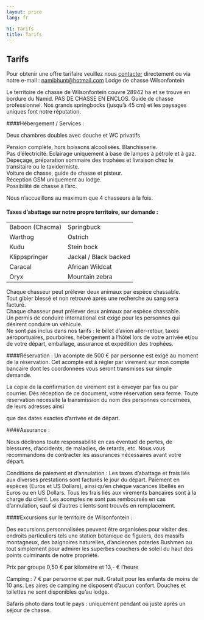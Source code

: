 ```yaml
---
layout: price
lang: fr

h1: Tarifs
title: Tarifs
---
```


Tarifs
----

Pour obtenir une offre tarifaire veuillez nous [contacter](http://wilsonfontein.de/en/kontakt.htm) directement ou via notre e-mail :
namibhunt@hotmail.com
Lodge de chasse Wilsonfontein

Le territoire de chasse de Wilsonfontein couvre 28942 ha et se trouve en bordure du Namid. PAS DE
CHASSE EN ENCLOS. Guide de chasse professionnel.
Nos grands springbocks (jusqu’à 45 cm) et les paysages uniques font notre réputation.

####Hébergement / Services :

Deux chambres doubles avec douche et WC privatifs


Pension complète, hors boissons alcoolisées. Blanchisserie.<br />
Pas d’électricité. Eclairage uniquement à base de lampes à pétrole et à gaz.<br />
Dépeçage, préparation sommaire des trophées et livraison chez le transitaire ou le taxidermiste.<br />
Voiture de chasse, guide de chasse et pisteur.<br />
Réception GSM uniquement au lodge.<br />
Possibilité de chasse à l’arc.<br />

Nous n’accueillons au maximum que 4 chasseurs à la fois.

<!--

####Prix journaliers :
|Jour de repos / Accompagnateur||90 €|
|Jour de chasse, hébergement en chambre double base|1:1|180 €|
|Jour de chasse, hébergement en chambre double base|2:1@| 160 €|
|Transfert lodge – aéroport aller-retour (par groupe)||200 €|
|Excursions de pêche, shopping ou autres motifs que la chasse (par Km) ||0.8 €|

-->

#### Taxes d’abattage sur notre propre territoire, sur demande :
|                   |                       |
|-------------------|-----------------------|
| Baboon    (Chacma)|Springbuck             |
| Warthog           |Ostrich                |
| Kudu              |Stein bock             |
| Klippspringer     |Jackal / Black backed  |
| Caracal           |African Wildcat        |
| Oryx              |Mountain zebra         |

Chaque chasseur peut prélever deux animaux par espèce
chassable.<br />
Tout gibier blessé et non retrouvé après une recherche au sang sera facturé.<br />
Chaque chasseur peut prélever deux animaux par espèce chassable.<br />
Un permis de conduire international est exigé pour les personnes qui désirent conduire un véhicule.<br />
Ne sont pas inclus dans nos tarifs : le billet d’avion aller-retour, taxes aéroportuaires, pourboires,
hébergement à l‘hôtel lors de votre arrivée et/ou de votre départ, emballage, assurance et expédition des
trophées.

####Réservation :
Un acompte de 500 € par personne est exigé au moment de la réservation.
Cet acompte est à régler par virement sur mon compte bancaire dont les coordonnées vous seront
transmises sur simple demande.

La copie de la confirmation de virement est à envoyer par fax ou par courrier.
Dès réception de ce document, votre réservation sera ferme.
Toute réservation nécessite la transmission du nom des personnes concernées, de leurs adresses ainsi

que des dates exactes d’arrivée et de départ.

####Assurance :

Nous déclinons toute responsabilité en cas éventuel de pertes, de blessures, d’accidents, de maladies, de
retards, etc.
Nous vous recommandons de contracter les assurances nécessaires avant votre départ.

Conditions de paiement et d’annulation :
Les taxes d’abattage et frais liés aux diverses prestations sont facturés le jour du départ.
Paiement en espèces (Euros et US Dollars), ainsi qu’en chèque vacances libellés en Euros ou en US
Dollars.
Tous les frais liés aux virements bancaires sont à la charge du client.
Les acomptes ne sont pas remboursés en cas d’annulation, sauf si d’autres clients sont trouvés en
remplacement.

####Excursions sur le territoire de Wilsonfontein :

Des excursions personnalisées peuvent être organisées pour visiter des endroits particuliers tels
une station botanique de figuiers, des massifs montagneux, des baignoires naturelles, d’anciennes
poteries Bushmen ou tout simplement pour admirer les superbes couchers de soleil du haut des points
culminants de notre propriété.

Prix par groupe 0,50 € par kilomètre et 13,- € l‘heure

Camping :
7 € par personne et par nuit. Gratuit pour les enfants de moins de 10 ans.
Les aires de camping ne disposent d’aucun confort. Douches et toilettes ne sont disponibles qu’au
lodge.

Safaris photo dans tout le pays : uniquement pendant ou juste après un séjour de chasse.

<!--

Prix par jour

|1 personne|300 €||
|2 personnes |260 €| par personne|
|3 personnes |230 €| par personne|
|4 personnes |190 €| par personne|
|5 personnes |170 €| par personne|
|6 personnes |160 €| par personne|
Sont inclus dans ce tarif : pension complète en chambre double, véhicule et chauffeur.
Ne sont pas inclus dans ce tarif : droits d’entrée, pourboires et boissons alcoolisées.

-->